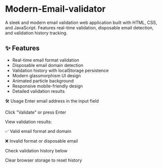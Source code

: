 # Modern-Email-validator
A sleek and modern email validation web application built with HTML, CSS, and JavaScript. Features real-time validation, disposable email detection, and validation history tracking.
## ✨ Features

- Real-time email format validation
- Disposable email domain detection
- Validation history with localStorage persistence
- Modern glassmorphism UI design
- Animated particle background
- Responsive mobile-friendly design
- Detailed validation results

🛠️ Usage
Enter email address in the input field

Click "Validate" or press Enter

View validation results:

✅ Valid email format and domain

❌ Invalid format or disposable email

Check validation history below

Clear browser storage to reset history
